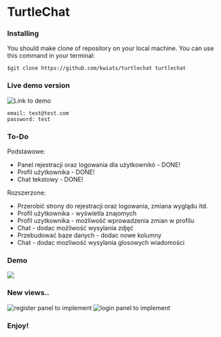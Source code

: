 # TurtleChat

### Installing

You should make clone of repository on your local machine. You can use this command in your terminal:

    $git clone https://github.com/kwiats/turtlechat turtlechat


### Live demo version

![Link to demo](https://turtlechat-app.herokuapp.com/)

```
email: test@test.com
password: test
```
### To-Do

Podstawowe:

- Panel rejestracji oraz logowania dla użytkownikó - DONE!
- Profil użytkownika - DONE!
- Chat tekstowy - DONE!

Rozszerzone:

- Przerobić strony do rejestracji oraz logowania, zmiana wyglądu itd.
- Profil użytkownika - wyświetla znajomych
- Profil uzytkownika - możliwość wprowadzenia zmian w profilu
- Chat - dodac możliwość wysylania zdjęć
- Przebudować baze danych - dodac nowe kolumny
- Chat - dodac mozliwość wysylania glosowych wiadomości

### Demo

![](https://media.giphy.com/media/Wk7BlQrV8xe107wU92/giphy.gif)

### New views..

![register panel to implement](https://github.com/kwiats/turtle-chat/blob/main/images/register-img.png?raw=true)
![login panel to implement](https://github.com/kwiats/turtle-chat/blob/main/images/login-img.png?raw=true)

### Enjoy!

